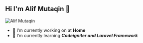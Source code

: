 ## Hi I'm Alif Mutaqin 👋

![Alif Mutaqin]("https://www.google.com/url?sa=i&url=https%3A%2F%2Fid.pngtree.com%2Ffreebackground%2Fnighttime-3d-render-of-a-sleek-dark-office-studio-featuring-a-desktop-computer-mockup-on-the-work-table_8728164.html&psig=AOvVaw0DBX33djaSsTXk_1Iw_9B4&ust=1757345827930000&source=images&cd=vfe&opi=89978449&ved=0CBUQjRxqFwoTCMiD-t_9xo8DFQAAAAAdAAAAABAQ")
<!--
**alifmutaqin/alifmutaqin** is a ✨ _special_ ✨ repository because its `README.md` (this file) appears on your GitHub profile.

Here are some ideas to get you started:

- 🔭 I’m currently working on ...
- 🌱 I’m currently learning ...
- 👯 I’m looking to collaborate on ...
- 🤔 I’m looking for help with ...
- 💬 Ask me about ...
- 📫 How to reach me: ...
- 😄 Pronouns: ...
- ⚡ Fun fact: ...
-->

- 🔭 I’m currently working on at **Home**
- 🌱 I’m currently learning ***Codeigniter and Laravel Framework***
